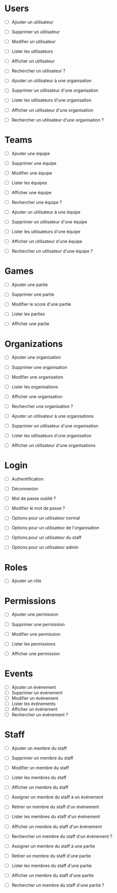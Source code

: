 # Users 
- [ ] Ajouter un utilisateur
- [ ] Supprimer un utilisateur
- [ ] Modifier un utilisateur
- [ ] Lister les utilisateurs
- [ ] Afficher un utilisateur
- [ ] Rechercher un utilisateur ?
- [ ] Ajouter un utilisateur à une organisation 
- [ ] Supprimer un utilisateur d'une organisation 
- [ ] Lister les utilisateurs d'une organisation
- [ ] Afficher un utilisateur d'une organisation
- [ ] Rechercher un utilisateur d'une organisation ?



# Teams
- [ ] Ajouter une équipe
- [ ] Supprimer une équipe
- [ ] Modifier une équipe
- [ ] Lister les équipes
- [ ] Afficher une équipe
- [ ] Rechercher une équipe ?
- [ ] Ajouter un utilisateur à une équipe
- [ ] Supprimer un utilisateur d'une équipe
- [ ] Lister les utilisateurs d'une équipe
- [ ] Afficher un utilisateur d'une équipe
- [ ] Rechercher un utilisateur d'une équipe ?
    

# Games
- [ ] Ajouter une partie
- [ ] Supprimer une partie
- [ ] Modifier le score d'une partie 
- [ ] Lister les parties 
- [ ] Afficher une partie 


# Organizations 
- [ ] Ajouter une organisation
- [ ] Supprimer une organisation
- [ ] Modifier une organisation
- [ ] Lister les organisations
- [ ] Afficher une organisation
- [ ] Rechercher une organisation ?
- [ ] Ajouter un utilisateur à une organisations
- [ ] Supprimer un utilisateur d'une organisation
- [ ] Lister les utilisateurs d'une organisation 
- [ ] Afficher un utilisateur d'une organisations



# Login 
- [ ] Authentification
- [ ] Déconnexion 
- [ ] Mot de passe oublié ? 
- [ ] Modifier le mot de passe ? 

- [ ] Options pour un utilisateur normal
- [ ] Options pour un utilisateur de l'organisation
- [ ] Options pour un utilisateur du staff
- [ ] Options pour un utilisateur admin

# Roles
- [ ] Ajouter un rôle
    
# Permissions
- [ ] Ajouter une permission
- [ ] Supprimer une permission
- [ ] Modifier une permission
- [ ] Lister les permissions
- [ ] Afficher une permission






# Events
- [ ] Ajouter un événement
- [ ] Supprimer un événement
- [ ] Modifier un événement
- [ ] Lister les événements
- [ ] Afficher un événement
- [ ] Rechercher un événement ?

# Staff 
- [ ] Ajouter un membre du staff
- [ ] Supprimer un membre du staff 
- [ ] Modifier un membre du staff
- [ ] Lister les membres du staff 
- [ ] Afficher un membre du staff
- [ ] Assigner un membre du staff à un événement
- [ ] Retirer un membre du staff d'un événement 
- [ ] Lister les membres du staff d'un événement
- [ ] Afficher un membre du staff d'un événement
- [ ] Rechercher un membre du staff d'un événement ?
- [ ] Assigner un membre du staff à une partie 
- [ ] Retirer un membre du staff d'une partie 
- [ ] Lister les membres du staff d'une partie 
- [ ] Afficher un membre du staff d'une partie 
- [ ] Rechercher un membre du staff d'une partie ? 




   






